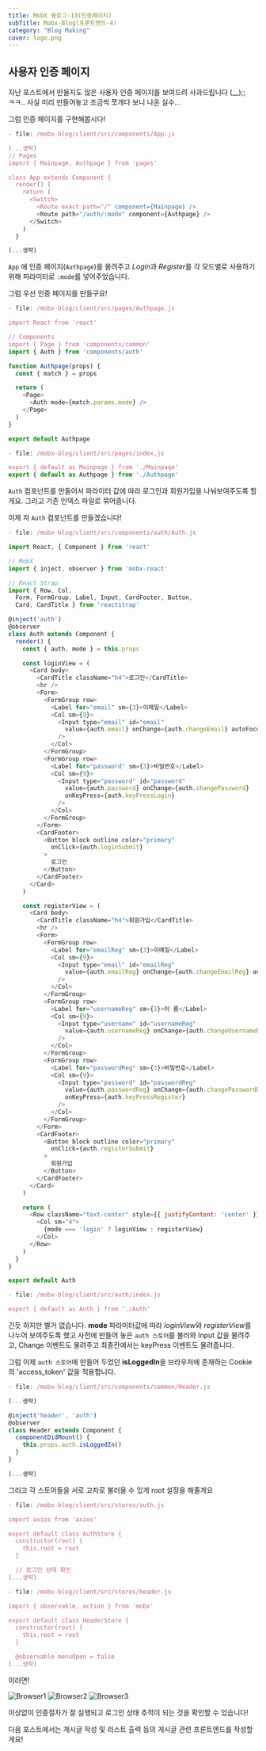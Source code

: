 ```yaml
---
title: MobX 블로그-13(인증페이지)
subTitle: Mobx-Blog(프론트엔드-4)
category: "Blog Making"
cover: logo.png
---
```


## 사용자 인증 페이지
지난 포스트에서 만들지도 않은 사용자 인증 페이지를 보여드려 사과드립니다 (__);;  
ㅋㅋ.. 사실 미리 만들어놓고 조금씩 쪼개다 보니 나온 실수...

그럼 인증 페이지를 구현해봅시다!

```js
- file: /mobx-blog/client/src/components/App.js

(...생략)
// Pages
import { Mainpage, Authpage } from 'pages'

class App extends Component {
  render() {
    return (
      <Switch>
        <Route exact path="/" component={Mainpage} />
        <Route path="/auth/:mode" component={Authpage} />
      </Switch>
    )
  }

(...생략)
```

`App` 에 인증 페이지(`Authpage`)를 물려주고 *Login*과 *Register*를 각 모드별로 사용하기 위해 파라미터로 `:mode`를 넣어주었습니다.

그럼 우선 인증 페이지를 만들구요!

```js
- file: /mobx-blog/client/src/pages/Authpage.js

import React from 'react'

// Components
import { Page } from 'components/common'
import { Auth } from 'components/auth'

function Authpage(props) {
  const { match } = props

  return (
    <Page>
      <Auth mode={match.params.mode} />
    </Page>
  )
}

export default Authpage 
```

```js
- file: /mobx-blog/client/src/pages/index.js

export { default as Mainpage } from './Mainpage'
export { default as Authpage } from './Authpage' 
```

`Auth` 컴포넌트를 만들어서 파라미터 값에 따라 로그인과 회원가입을 나눠보여주도록 할게요. 
그리고 기존 인덱스 파일로 묶어줍니다.

이제 저 `Auth` 컴포넌트를 만들겠습니다!

```js
- file: /mobx-blog/client/src/components/auth/Auth.js

import React, { Component } from 'react'

// MobX
import { inject, observer } from 'mobx-react'

// React Strap
import { Row, Col,
  Form, FormGroup, Label, Input, CardFooter, Button,
  Card, CardTitle } from 'reactstrap'

@inject('auth')
@observer
class Auth extends Component {
  render() {
    const { auth, mode } = this.props

    const loginView = (
      <Card body>
        <CardTitle className="h4">로그인</CardTitle>
        <hr />
        <Form>
          <FormGroup row>
            <Label for="email" sm={3}>이메일</Label>
            <Col sm={9}>
              <Input type="email" id="email"
                value={auth.email} onChange={auth.changeEmail} autoFocus
              />
            </Col>
          </FormGroup>
          <FormGroup row>
            <Label for="password" sm={3}>비밀번호</Label>
            <Col sm={9}>
              <Input type="password" id="password"
                value={auth.password} onChange={auth.changePassword}
                onKeyPress={auth.keyPressLogin}
              />
            </Col>
          </FormGroup>
        </Form>
        <CardFooter>
          <Button block outline color="primary"
            onClick={auth.loginSubmit}
          >
            로그인
          </Button>
        </CardFooter>
      </Card>
    )

    const registerView = (
      <Card body>
        <CardTitle className="h4">회원가입</CardTitle>
        <hr />
        <Form>
          <FormGroup row>
            <Label for="emailReg" sm={3}>이메일</Label>
            <Col sm={9}>
              <Input type="email" id="emailReg"
                value={auth.emailReg} onChange={auth.changeEmailReg} autoFocus
              />
            </Col>
          </FormGroup>
          <FormGroup row>
            <Label for="usernameReg" sm={3}>이 름</Label>
            <Col sm={9}>
              <Input type="username" id="usernameReg"
                value={auth.usernameReg} onChange={auth.changeUsernameReg}
              />
            </Col>
          </FormGroup>
          <FormGroup row>
            <Label for="passwordReg" sm={3}>비밀번호</Label>
            <Col sm={9}>
              <Input type="password" id="passwordReg"
                value={auth.passwordReg} onChange={auth.changePasswordReg}
                onKeyPress={auth.keyPressRegister}
              />
            </Col>
          </FormGroup>
        </Form>
        <CardFooter>
          <Button block outline color="primary"
            onClick={auth.registerSubmit}
          >
            회원가입
          </Button>
        </CardFooter>
      </Card>
    )

    return (
      <Row className="text-center" style={{ justifyContent: 'center' }}>
        <Col sm="4">
          {mode === 'login' ? loginView : registerView}
        </Col>
      </Row>
    )
  }
}

export default Auth 
```

```js
- file: /mobx-blog/client/src/auth/index.js

export { default as Auth } from './Auth'
```

긴듯 하지만 별거 없습니다. **mode**  파라미터값에 따라 *loginView*와 *registerView*를 나누어 보여주도록 했고 사전에 만들어 놓은 `auth 스토어`를 불러와 Input 값을 물려주고, Change 이벤트도 물려주고 최종칸에서는 keyPress 이벤트도 물려줍니다.

그럼 이제 `auth 스토어`에 만들어 두었던 **isLoggedIn**을 브라우저에 존재하는 Cookie의 'access_token' 값을 적용합니다.

```js
- file: /mobx-blog/client/src/components/common/Header.js

(...생략)

@inject('header', 'auth')
@observer
class Header extends Component {
  componentDidMount() {
    this.props.auth.isLoggedIn()
  }
}

(...생략)
```

그리고 각 스토어들을 서로 교차로 불러올 수 있게 root 설정을 해줄게요

```js
- file: /mobx-blog/client/src/stores/auth.js

import axios from 'axios'

export default class AuthStore {
  constructor(root) {
    this.root = root
  }

  // 로그인 상태 확인
(...생략)
```

```js
- file: /mobx-blog/client/src/stores/header.js

import { observable, action } from 'mobx'

export default class HeaderStore {
  constructor(root) {
    this.root = root
  }

  @observable menuOpen = false
(...생략)
```

이러면!

![Browser1](./browser1.png)
![Browser2](./browser2.png)
![Browser3](./browser3.png)

이상없이 인증절차가 잘 실행되고 로그인 상태 추적이 되는 것을 확인할 수 있습니다!

다음 포스트에서는 게시글 작성 및 리스트 출력 등의 게시글 관련 프론트엔드를 작성할게요!